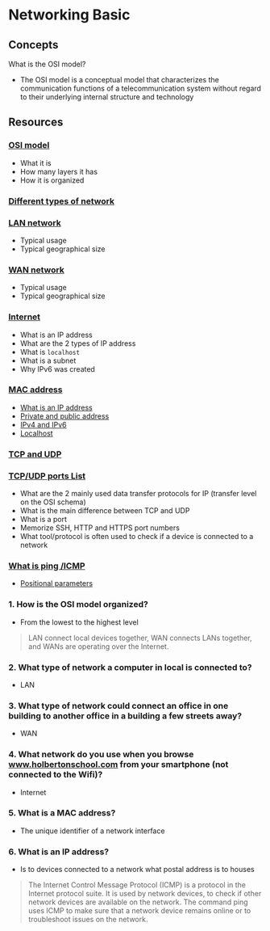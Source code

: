 # Networking Basic

## Concepts
What is the OSI model?
- The OSI model is a conceptual model that characterizes the communication functions of a telecommunication system without regard to their underlying internal structure and technology

## Resources
### [OSI model](https://en.wikipedia.org/wiki/OSI_model)
- What it is
- How many layers it has
- How it is organized

### [Different types of network](https://www.lifewire.com/lans-wans-and-other-area-networks-817376)

### [LAN network](https://en.wikipedia.org/wiki/Local_area_network)
- Typical usage
- Typical geographical size

### [WAN network](https://en.wikipedia.org/wiki/Wide_area_network)
- Typical usage
- Typical geographical size

### [Internet](https://en.wikipedia.org/wiki/Internet)
- What is an IP address
- What are the 2 types of IP address
- What is ```localhost```
- What is a subnet
- Why IPv6 was created

### [MAC address](https://whatismyipaddress.com/mac-address)
- [What is an IP address](https://www.bleepingcomputer.com/tutorials/ip-addresses-explained/)
- [Private and public address](https://www.iplocation.net/public-vs-private-ip-address)
- [IPv4 and IPv6](https://www.webopedia.com/insights/ipv6-ipv4-difference/)
- [Localhost](https://en.wikipedia.org/wiki/Localhost)
### [TCP and UDP](https://www.howtogeek.com/190014/htg-explains-what-is-the-difference-between-tcp-and-udp/)

### [TCP/UDP ports List](https://en.wikipedia.org/wiki/List_of_TCP_and_UDP_port_numbers)
- What are the 2 mainly used data transfer protocols for IP (transfer level on the OSI schema)
- What is the main difference between TCP and UDP
- What is a port
- Memorize SSH, HTTP and HTTPS port numbers
- What tool/protocol is often used to check if a device is connected to a network

### [What is ping /ICMP](https://en.wikipedia.org/wiki/Ping_%28networking_utility%29)
- [Positional parameters](https://wiki.bash-hackers.org/scripting/posparams)


### 1. How is the OSI model organized?
- From the lowest to the highest level

> LAN connect local devices together, WAN connects LANs together, and WANs are operating over the Internet.

### 2. What type of network a computer in local is connected to?
- LAN
### 3. What type of network could connect an office in one building to another office in a building a few streets away?
- WAN
### 4. What network do you use when you browse www.holbertonschool.com from your smartphone (not connected to the Wifi)?
- Internet
### 5. What is a MAC address?
- The unique identifier of a network interface
### 6. What is an IP address?
- Is to devices connected to a network what postal address is to houses
> The Internet Control Message Protocol (ICMP) is a protocol in the Internet protocol suite. It is used by network devices, to check if other network devices are available on the network. The command ping uses ICMP to make sure that a network device remains online or to troubleshoot issues on the network.
